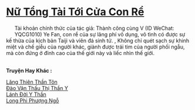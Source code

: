 <a href="https://truyentiki.com/nu-tong-tai-toi-cua-con-re.33645/" title="Nữ Tổng Tài Tới Cửa Con Rể"><h1>Nữ Tổng Tài Tới Cửa Con Rể</h1></a><div style="display:table"><img align="right" style="float: left; padding: 10px;" src="https://truyentiki.com/images/story/200x260/33645.jpg" alt="">Tài khoản chính thức của tác giả: Thành công cùng V (ID WeChat: YQCG1010) Ye Fan, con rể của sự lãng phí vô dụng, vô tình có được sự kế thừa của kịch bản Taiji và viên đá sinh tử. , Không chỉ quét sạch sự khinh miệt và chế giễu của người khác, giành được trái tim của người phối ngẫu, mà còn đứng ở đỉnh cao của thế giới này và liếc nhìn thế giới.</div><p><br><b>Truyện Hay Khác :</b></p><a href="https://truyentiki.com/lang-thien-than-ton.33644/" alt="Lăng Thiên Thần Tôn">Lăng Thiên Thần Tôn</a><br/><a href="https://github.com/nownovels/top500/tree/master/truyenhay/33667/" alt="Đào Vận Thấu Thị Thần Y">Đào Vận Thấu Thị Thần Y</a><br/><a href="https://github.com/nownovels/top500/tree/master/truyenhay/33793/" alt="Lánh Đời Y Thần">Lánh Đời Y Thần</a><br/><a href="https://github.com/nownovels/top500/tree/master/truyenhay/33901/" alt="Long Phi Phượng Ngỗ">Long Phi Phượng Ngỗ</a><br/>